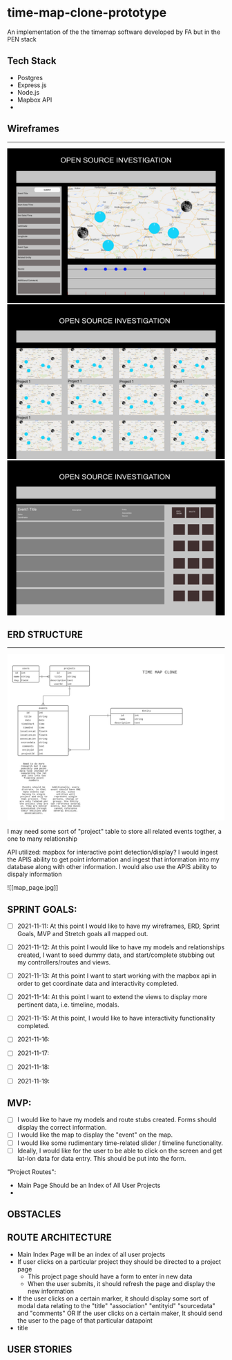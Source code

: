 # time-map-clone-prototype
An implementation of the the timemap software developed by FA but in the PEN stack


## Tech Stack
- Postgres
- Express.js
- Node.js
- Mapbox API
- 





## Wireframes
---
![time_map_page_render](assets/readme/map_page.jpg)
![project_index](assets/readme/project_index.png)
![events_index](assets/readme/event_index.png)









## ERD STRUCTURE
---
![time_map_schema](assets/readme/time_map_schema.jpeg)




I may need some sort of "project" table to store all related events togther, a one to many relationship


API utilized:
mapbox for interactive point detection/display?
I would ingest the APIS ability to get point information and ingest that information into my database along with other information.
I would also use the APIS ability to dispaly information

![[map_page.jpg]]

## SPRINT GOALS:

- [ ] 2021-11-11: At this point I would like to have my wireframes, ERD, Sprint Goals, MVP and Stretch goals all mapped out.
- [ ] 2021-11-12: At this point I would like to have my models and relationships created, I want to seed dummy data, and start/complete stubbing out my controllers/routes and views.
- [ ] 2021-11-13: At this point I want to start working with the mapbox api in order to get coordinate data and interactivity completed. 
- [ ] 2021-11-14: At this point I want to extend the views to display more pertinent data, i.e. timeline, modals.
- [ ] 2021-11-15: At this point, I would like to have interactivity functionality completed.
- [ ] 2021-11-16:
- [ ] 2021-11-17:
- [ ] 2021-11-18:
- [ ] 2021-11-19:


## MVP:
- [ ] I would like to have my models and route stubs created. Forms should display the correct information.
- [ ]  I would like the map to display the "event" on the map.
- [ ]  I would like some rudimentary time-related slider / timeline functionality.
- [ ]  Ideally, I would like for the user to be able to click on the screen and get lat-lon data for data entry. This should be put into the form.

"Project Routes":
- Main Page Should be an Index of All User Projects
- 

## OBSTACLES





## ROUTE ARCHITECTURE
- Main Index Page will be an index of all user projects
- If user clicks on a particular project they should be directed to a project page
	- This project page should have a form to enter in new data
	- When the user submits, it should refresh the page and display the new information
- If the user clicks on a certain marker, it should display some sort of modal data relating to the "title" "association" "entityid" "sourcedata" and "comments" OR If the user clicks on a certain maker, It should send the user to the page of that particular datapoint
- title

## USER STORIES